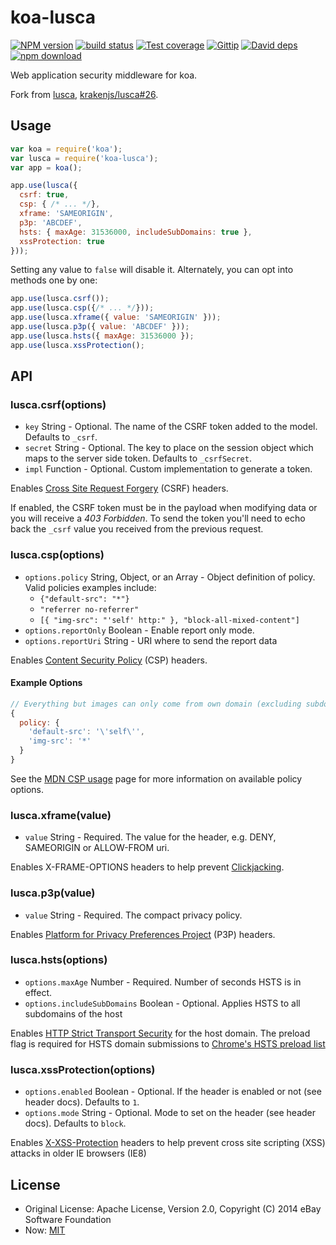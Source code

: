 # koa-lusca

[![NPM version][npm-image]][npm-url]
[![build status][travis-image]][travis-url]
[![Test coverage][coveralls-image]][coveralls-url]
[![Gittip][gittip-image]][gittip-url]
[![David deps][david-image]][david-url]
[![npm download][download-image]][download-url]

[npm-image]: https://img.shields.io/npm/v/koa-lusca.svg?style=flat-square
[npm-url]: https://npmjs.org/package/koa-lusca
[travis-image]: https://img.shields.io/travis/koajs/koa-lusca.svg?style=flat-square
[travis-url]: https://travis-ci.org/koajs/koa-lusca
[coveralls-image]: https://img.shields.io/coveralls/koajs/koa-lusca.svg?style=flat-square
[coveralls-url]: https://coveralls.io/r/koajs/koa-lusca?branch=master
[gittip-image]: https://img.shields.io/gittip/fengmk2.svg?style=flat-square
[gittip-url]: https://www.gittip.com/fengmk2/
[david-image]: https://img.shields.io/david/koajs/koa-lusca.svg?style=flat-square
[david-url]: https://david-dm.org/koajs/koa-lusca
[download-image]: https://img.shields.io/npm/dm/koa-lusca.svg?style=flat-square
[download-url]: https://npmjs.org/package/koa-lusca

Web application security middleware for koa.

Fork from [lusca](https://github.com/krakenjs/lusca), [krakenjs/lusca#26](https://github.com/krakenjs/lusca/pull/26).

## Usage

```js
var koa = require('koa');
var lusca = require('koa-lusca');
var app = koa();

app.use(lusca({
  csrf: true,
  csp: { /* ... */},
  xframe: 'SAMEORIGIN',
  p3p: 'ABCDEF',
  hsts: { maxAge: 31536000, includeSubDomains: true },
  xssProtection: true
}));
```

Setting any value to `false` will disable it. Alternately, you can opt into methods one by one:

```js
app.use(lusca.csrf());
app.use(lusca.csp({/* ... */}));
app.use(lusca.xframe({ value: 'SAMEORIGIN' }));
app.use(lusca.p3p({ value: 'ABCDEF' }));
app.use(lusca.hsts({ maxAge: 31536000 });
app.use(lusca.xssProtection();
```

## API

### lusca.csrf(options)

* `key` String - Optional. The name of the CSRF token added to the model. Defaults to `_csrf`.
* `secret` String - Optional. The key to place on the session object which maps to the server side token. Defaults to `_csrfSecret`.
* `impl` Function - Optional. Custom implementation to generate a token.

Enables [Cross Site Request Forgery](https://www.owasp.org/index.php/Cross-Site_Request_Forgery_\(CSRF\)) (CSRF) headers.

If enabled, the CSRF token must be in the payload when modifying data or you will receive a *403 Forbidden*. To send the token you'll need to echo back the `_csrf` value you received from the previous request.

### lusca.csp(options)

* `options.policy` String, Object, or an Array - Object definition of policy. Valid policies examples include:
    * `{"default-src": "*"}`
    * `"referrer no-referrer"`
    * `[{ "img-src": "'self' http:" }, "block-all-mixed-content"]`
* `options.reportOnly` Boolean - Enable report only mode.
* `options.reportUri` String - URI where to send the report data

Enables [Content Security Policy](https://www.owasp.org/index.php/Content_Security_Policy) (CSP) headers.

#### Example Options

```js
// Everything but images can only come from own domain (excluding subdomains)
{
  policy: {
    'default-src': '\'self\'',
    'img-src': '*'
  }
}
```

See the [MDN CSP usage](https://developer.mozilla.org/en-US/docs/Web/Security/CSP/Using_Content_Security_Policy) page for more information on available policy options.

### lusca.xframe(value)

* `value` String - Required. The value for the header, e.g. DENY, SAMEORIGIN or ALLOW-FROM uri.

Enables X-FRAME-OPTIONS headers to help prevent [Clickjacking](https://www.owasp.org/index.php/Clickjacking).

### lusca.p3p(value)

* `value` String - Required. The compact privacy policy.

Enables [Platform for Privacy Preferences Project](http://support.microsoft.com/kb/290333) (P3P) headers.

### lusca.hsts(options)

* `options.maxAge` Number - Required. Number of seconds HSTS is in effect.
* `options.includeSubDomains` Boolean - Optional. Applies HSTS to all subdomains of the host

Enables [HTTP Strict Transport Security](https://www.owasp.org/index.php/HTTP_Strict_Transport_Security) for the host domain. The preload flag is required for HSTS domain submissions to [Chrome's HSTS preload list](https://hstspreload.appspot.com)

### lusca.xssProtection(options)

* `options.enabled` Boolean - Optional. If the header is enabled or not (see header docs). Defaults to `1`.
* `options.mode` String - Optional. Mode to set on the header (see header docs). Defaults to `block`.

Enables [X-XSS-Protection](http://blogs.msdn.com/b/ie/archive/2008/07/02/ie8-security-part-iv-the-xss-filter.aspx) headers to help prevent cross site scripting (XSS) attacks in older IE browsers (IE8)

## License

- Original License: Apache License, Version 2.0, Copyright (C) 2014 eBay Software Foundation
- Now: [MIT](LICENSE.txt)
